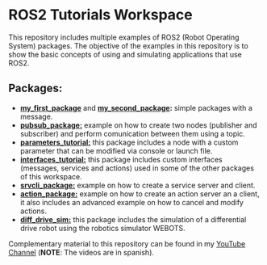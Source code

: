 # ROS2 Tutorials Workspace

This repository includes multiple examples of ROS2 (Robot Operating System) packages. The objective of the examples in this repository is to show the basic concepts of using and simulating applications that use ROS2.

## Packages:

- [**my_first_package**](src/my_first_package) and [**my_second_package**](src/my_first_package)**:** simple packages with a message.
- [**pubsub_package:**](src/pubsub_package) example on how to create two nodes (publisher and subscriber) and perform comunication between them using a topic.
- [**parameters_tutorial:**](src/parameters_tutorial) this package includes a node with a custom parameter that can be modified via console or launch file.
- [**interfaces_tutorial:**](src/interfaces_tutorial) this package includes custom interfaces (messages, services and actions) used in some of the other packages of this workspace.
- [**srvcli_package:**](src/srvcli_package) example on how to create a service server and client.
- [**action_package:**](src/action_package) example on how to create an action server an a client, it also includes an advanced example on how to cancel and modify actions.
- [**diff_drive_sim:**](src/diff_drive_sim) this package includes the simulation of a differential drive robot using the robotics simulator WEBOTS. 

Complementary material to this repository can be found in my [YouTube Channel](https://youtube.com/playlist?list=PLT81OVhq-1oGK_vuh3fxGKS4t42RWlPXJ&si=C_owJ659ElRTWOvu) (**NOTE**: The videos are in spanish).